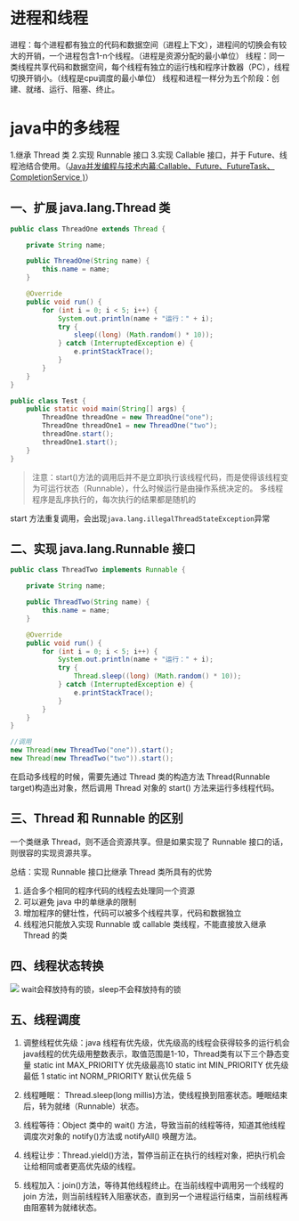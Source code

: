 # 进程和线程
进程：每个进程都有独立的代码和数据空间（进程上下文），进程间的切换会有较大的开销，一个进程包含1-n个线程。（进程是资源分配的最小单位）
线程：同一类线程共享代码和数据空间，每个线程有独立的运行栈和程序计数器（PC），线程切换开销小。（线程是cpu调度的最小单位）
线程和进程一样分为五个阶段：创建、就绪、运行、阻塞、终止。
# java中的多线程
1.继承 Thread 类
2.实现 Runnable 接口
3.实现 Callable 接口，并于 Future、线程池结合使用。（[Java并发编程与技术内幕:Callable、Future、FutureTask、CompletionService )](http://blog.csdn.net/evankaka/article/details/51610635)）
## 一、扩展 java.lang.Thread 类
```java
public class ThreadOne extends Thread {

    private String name;

    public ThreadOne(String name) {
        this.name = name;
    }

    @Override
    public void run() {
        for (int i = 0; i < 5; i++) {
            System.out.println(name + "运行：" + i);
            try {
                sleep((long) (Math.random() * 10));
            } catch (InterruptedException e) {
                e.printStackTrace();
            }
        }
    }
}

public class Test {
    public static void main(String[] args) {
        ThreadOne threadOne = new ThreadOne("one");
        ThreadOne threadOne1 = new ThreadOne("two");
        threadOne.start();
        threadOne1.start();
    }
}
```
>注意：start()方法的调用后并不是立即执行该线程代码，而是使得该线程变为可运行状态（Runnable），什么时候运行是由操作系统决定的。
> 多线程程序是乱序执行的，每次执行的结果都是随机的

start 方法重复调用，会出现`java.lang.illegalThreadStateException`异常
## 二、实现 java.lang.Runnable 接口
```java
public class ThreadTwo implements Runnable {

    private String name;

    public ThreadTwo(String name) {
        this.name = name;
    }

    @Override
    public void run() {
        for (int i = 0; i < 5; i++) {
            System.out.println(name + "运行：" + i);
            try {
                Thread.sleep((long) (Math.random() * 10));
            } catch (InterruptedException e) {
                e.printStackTrace();
            }
        }
    }
}

//调用
new Thread(new ThreadTwo("one")).start();
new Thread(new ThreadTwo("two")).start();
```
在启动多线程的时候，需要先通过 Thread 类的构造方法 Thread(Runnable target)构造出对象，然后调用 Thread 对象的 start() 方法来运行多线程代码。
## 三、Thread 和 Runnable 的区别
一个类继承 Thread，则不适合资源共享。但是如果实现了 Runnable 接口的话，则很容的实现资源共享。

总结：实现 Runnable 接口比继承 Thread 类所具有的优势
1. 适合多个相同的程序代码的线程去处理同一个资源
2. 可以避免 java 中的单继承的限制
3. 增加程序的健壮性，代码可以被多个线程共享，代码和数据独立
4. 线程池只能放入实现 Runnable 或 callable 类线程，不能直接放入继承 Thread 的类

## 四、线程状态转换
![](./_image/2018-01-25-11-21-13.jpg)
wait会释放持有的锁，sleep不会释放持有的锁
## 五、线程调度
1. 调整线程优先级：java 线程有优先级，优先级高的线程会获得较多的运行机会
    java线程的优先级用整数表示，取值范围是1-10，Thread类有以下三个静态变量
   static int MAX_PRIORITY   优先级最高10 
   static int MIN_PRIORITY   优先级最低 1
   static int NORM_PRIORITY   默认优先级 5
    
2. 线程睡眠： Thread.sleep(long millis)方法，使线程换到阻塞状态。睡眠结束后，转为就绪（Runnable）状态。
3. 线程等待：Object 类中的 wait() 方法，导致当前的线程等待，知道其他线程调度次对象的 notify()方法或 notifyAll() 唤醒方法。
4. 线程让步：Thread.yield()方法，暂停当前正在执行的线程对象，把执行机会让给相同或者更高优先级的线程。
5. 线程加入：join()方法，等待其他线程终止。在当前线程中调用另一个线程的 join 方法，则当前线程转入阻塞状态，直到另一个进程运行结束，当前线程再由阻塞转为就绪状态。